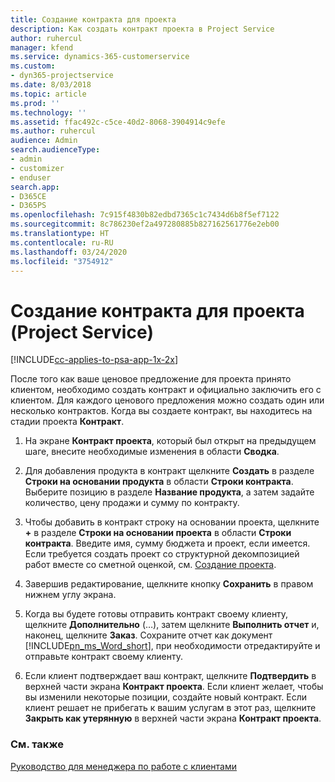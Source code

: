 ```yaml
---
title: Создание контракта для проекта
description: Как создать контракт проекта в Project Service
author: ruhercul
manager: kfend
ms.service: dynamics-365-customerservice
ms.custom:
- dyn365-projectservice
ms.date: 8/03/2018
ms.topic: article
ms.prod: ''
ms.technology: ''
ms.assetid: ffac492c-c5ce-40d2-8068-3904914c9efe
ms.author: ruhercul
audience: Admin
search.audienceType:
- admin
- customizer
- enduser
search.app:
- D365CE
- D365PS
ms.openlocfilehash: 7c915f4830b82edbd7365c1c7434d6b8f5ef7122
ms.sourcegitcommit: 8c786230ef2a497280885b827162561776e2eb00
ms.translationtype: HT
ms.contentlocale: ru-RU
ms.lasthandoff: 03/24/2020
ms.locfileid: "3754912"
---
```

# <a name="create-a-project-contract-project-service"></a>Создание контракта для проекта (Project Service)

[!INCLUDE[cc-applies-to-psa-app-1x-2x](../includes/cc-applies-to-psa-app-1x-2x.md)]

После того как ваше ценовое предложение для проекта принято клиентом, необходимо создать контракт и официально заключить его с клиентом. Для каждого ценового предложения можно создать один или несколько контрактов. Когда вы создаете контракт, вы находитесь на стадии проекта **Контракт**.  
  
1. На экране **Контракт проекта**, который был открыт на предыдущем шаге, внесите необходимые изменения в области **Сводка**.  
  
2. Для добавления продукта в контракт щелкните **Создать** в разделе **Строки на основании продукта** в области **Строки контракта**. Выберите позицию в разделе **Название продукта**, а затем задайте количество, цену продажи и сумму по контракту.  
  
3. Чтобы добавить в контракт строку на основании проекта, щелкните **+** в разделе **Строки на основании проекта** в области **Строки контракта**. Введите имя, сумму бюджета и проект, если имеется. Если требуется создать проект со структурной декомпозицией работ вместе со сметной оценкой, см. [Создание проекта](../project-service/create-project.md).  
  
4. Завершив редактирование, щелкните кнопку **Сохранить** в правом нижнем углу экрана.  
  
5. Когда вы будете готовы отправить контракт своему клиенту, щелкните **Дополнительно** (…), затем щелкните **Выполнить отчет** и, наконец, щелкните **Заказ**. Сохраните отчет как документ [!INCLUDE[pn_ms_Word_short](../includes/pn-ms-word-short.md)], при необходимости отредактируйте и отправьте контракт своему клиенту.  
  
6. Если клиент подтверждает ваш контракт, щелкните **Подтвердить** в верхней части экрана **Контракт проекта**. Если клиент желает, чтобы вы изменили некоторые позиции, создайте новый контракт. Если клиент решает не прибегать к вашим услугам в этот раз, щелкните **Закрыть как утерянную** в верхней части экрана **Контракт проекта**.  
  
### <a name="see-also"></a>См. также  
 [Руководство для менеджера по работе с клиентами](../project-service/account-manager-guide.md)
